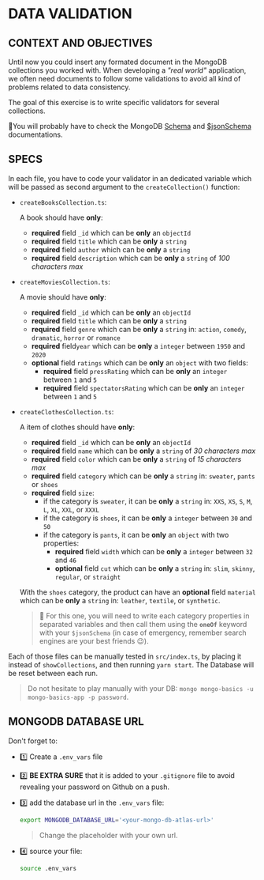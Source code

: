 # DATA VALIDATION

## CONTEXT AND OBJECTIVES

Until now you could insert any formated document in the MongoDB collections you worked with. When developing a _"real world"_ application, we often need documents to follow some validations to avoid all kind of problems related to data consistency.

The goal of this exercise is to write specific validators for several collections.

🔎You will probably have to check the MongoDB [Schema](https://docs.mongodb.com/manual/core/schema-validation/index.html) and [$jsonSchema](https://docs.mongodb.com/manual/reference/operator/query/jsonSchema/#jsonschema-keywords) documentations.

## SPECS

In each file, you have to code your validator in an dedicated variable which will be passed as second argument to the `createCollection()` function:

- `createBooksCollection.ts`:

  A book should have **only**:
  
    - **required** field `_id` which can be **only** an `objectId`
    - **required** field `title` which can be **only** a `string`
    - **required** field `author` which can be **only** a `string`
    - **required** field `description` which can be **only** a `string` of _100 characters max_


- `createMoviesCollection.ts`:

  A movie should have **only**:

    - **required** field `_id` which can be **only** an `objectId`
    - **required** field `title` which can be **only** a `string`
    - **required** field `genre` which can be **only** a `string` in: `action`, `comedy`, `dramatic`, `horror` or `romance`
    - **required** field`year` which can be **only** a `integer` between `1950` and `2020`
    - **optional** field `ratings` which can be **only** an `object` with two fields:
        - **required** field `pressRating` which can be **only** an `integer` between `1` and `5`
        - **required** field `spectatorsRating` which can be **only** an `integer` between `1` and `5`

- `createClothesCollection.ts`:

  A item of clothes should have **only**:

    - **required** field `_id` which can be **only** an `objectId`
    - **required** field `name` which can be **only** a `string` of _30 characters max_
    - **required** field `color` which can be **only** a `string` of _15 characters max_
    - **required** field `category` which can be **only** a `string` in: `sweater`, `pants` or `shoes`
    - **required** field `size`:
      - if the category is `sweater`, it can be **only** a `string` in: `XXS`, `XS`, `S`, `M`, `L`, `XL`, `XXL`, or `XXXL`
      - if the category is `shoes`, it can be **only** a `integer` between `30` and `50`
      - if the category is `pants`, it can be **only** an `object` with two properties: 
        * **required** field `width` which can be **only** a `integer` between `32` and `46`
        * **optional** field `cut` which can be **only** a `string` in: `slim`, `skinny`, `regular`, or `straight`

  With the `shoes` category, the product can have an **optional** field `material` which can be **only** a `string` in: `leather`, `textile`, or `synthetic`.

  > 🔎 For this one, you will need to write each category properties in separated variables and then call them using the **`oneOf`** keyword with your `$jsonSchema` (in case of emergency, remember search engines are your best friends 😉).

Each of those files can be manually tested in `src/index.ts`, by placing it instead of `showCollections`, and then running `yarn start`. The Database will be reset between each run.

> Do not hesitate to play manually with your DB: `mongo mongo-basics -u mongo-basics-app -p password`.

## MONGODB DATABASE URL

Don't forget to:

- 1️⃣ Create a `.env_vars` file
- 2️⃣ **BE EXTRA SURE** that it is added to your `.gitignore` file to avoid revealing your password on Github on a push.
- 3️⃣ add the database url in the `.env_vars` file:

  ```bash
  export MONGODB_DATABASE_URL='<your-mongo-db-atlas-url>'
  ```
  > Change the placeholder with your own url.

- 4️⃣ source your file:

  ```bash
  source .env_vars
  ```
